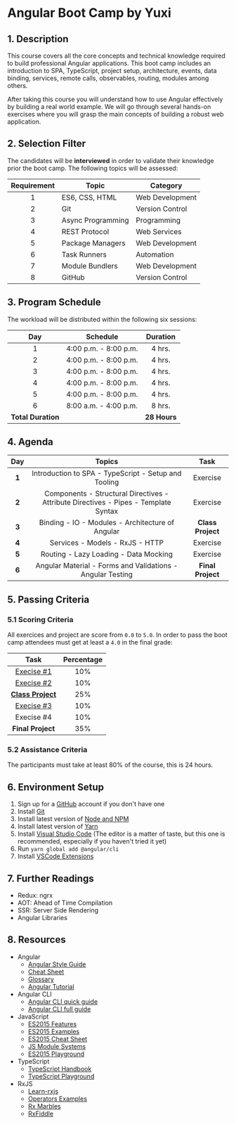 # Angular Boot Camp by Yuxi

## 1. Description

This course covers all the core concepts and technical knowledge required to build professional Angular applications. This boot camp includes an introduction to SPA, TypeScript, project setup, architecture, events, data binding, services, remote calls, observables, routing, modules among others.

After taking this course you will understand how to use Angular effectively by building a real world example. We will go through several hands-on exercises where you will grasp the main concepts of building a robust web application.

## 2. Selection Filter

The candidates will be **interviewed** in order to validate their knowledge prior the boot camp. The following topics will be assessed:

Requirement | Topic             | Category           |
:----------:|-------------------|--------------------|
1           | ES6, CSS, HTML    | Web Development    |
2           | Git               | Version Control    |
3           | Async Programming | Programming        |
4           | REST Protocol     | Web Services       |
5           | Package Managers  | Web Development    |
6           | Task Runners      | Automation         |
7           | Module Bundlers   | Web Development    |
8           | GitHub            | Version Control    |

## 3. Program Schedule

The workload will be distributed within the following six sessions:

Day  | Schedule              | Duration
:---:|-----------------------|:---------:
1    | 4:00 p.m. - 8:00 p.m. | 4 hrs.
2    | 4:00 p.m. - 8:00 p.m. | 4 hrs.
3    | 4:00 p.m. - 8:00 p.m. | 4 hrs.
4    | 4:00 p.m. - 8:00 p.m. | 4 hrs.
5    | 4:00 p.m. - 8:00 p.m. | 4 hrs.
6    | 8:00 a.m. - 4:00 p.m. | 8 hrs.
 | **Total Duration** || **28 Hours**

## 4. Agenda

Day   | Topics                | Task |
:----:|:---------------------:|:---------------------:|
**1** | Introduction to SPA - TypeScript - Setup and Tooling | Exercise |
**2** | Components - Structural Directives - Attribute Directives - Pipes - Template Syntax | Exercise |
**3** | Binding - IO - Modules - Architecture of Angular | **Class Project** |
**4** | Services - Models - RxJS - HTTP | Exercise |
**5** | Routing - Lazy Loading - Data Mocking | Exercise |
**6** | Angular Material - Forms and Validations - Angular Testing | **Final Project** |

## 5. Passing Criteria

### 5.1 Scoring Criteria

All exercices and project are score from `0.0` to `5.0`. In order to pass the boot camp attendees must get at least a `4.0` in the final grade:

Task              | Percentage   |
:----------------:|:------------:|
[Execise #1](https://github.com/jdjuan/your-first-angular-application)        | 10%          |
[Execise #2](https://github.com/angular-medellin/learn-more)        | 10%          |
[**Class Project**](https://angular.io/tutorial) | 25%          |
[Execise #3](https://github.com/angular-medellin/learn-much-more#aprendamos-http-en-angular)        | 10%          |
Execise #4        | 10%          |
**Final Project** | 35%          |

### 5.2 Assistance Criteria

The participants must take at least 80% of the course, this is 24 hours.

## 6. Environment Setup

1. Sign up for a [GitHub](http://github.com/) account if you don't have one
2. Install [Git](https://git-scm.com/)
3. Install latest version of [Node and NPM](https://nodejs.org/en/)
4. Install latest version of [Yarn](https://yarnpkg.com/en/)
5. Install [Visual Studio Code](https://code.visualstudio.com/) (The editor is a matter of taste, but this one is recommended, especially if you haven't tried it yet)
6. Run `yarn global add @angular/cli`
7. Install [VSCode Extensions](https://gist.github.com/jdjuan/c174b0bdd291260eb96695b994d208c9)

## 7. Further Readings

- Redux: ngrx
- AOT: Ahead of Time Compilation
- SSR: Server Side Rendering
- Angular Libraries

## 8. Resources

- Angular
  - [Angular Style Guide](https://angular.io/docs/ts/latest/guide/style-guide.html)
  - [Cheat Sheet](https://angular.io/docs/ts/latest/guide/cheatsheet.html)
  - [Glossary](https://angular.io/docs/ts/latest/guide/glossary.html)
  - [Angular Tutorial](https://angular.io/docs/ts/latest/tutorial/)
- Angular CLI
  - [Angular CLI quick guide](https://cli.angular.io/reference.pdf)
  - [Angular CLI full guide](https://github.com/angular/angular-cli)
- JavaScript
  - [ES2015 Features](http://es6-features.org/)
  - [ES2015 Examples](https://github.com/lukehoban/es6features)
  - [ES2015 Cheat Sheet](https://github.com/jdjuan/juan-herrera/blob/master/what-I-know/web-development/js/es2015.md)
  - [JS Module Systems](https://github.com/curran/screencasts/tree/gh-pages/jsModulesAndBuildTools)
  - [ES2015 Playground](http://es6console.com/)
- TypeScript
  - [TypeScript Handbook](https://www.typescriptlang.org/docs/handbook/basic-types.html)
  - [TypeScript Playground](https://www.typescriptlang.org/play/)
- RxJS
  - [Learn-rxjs](https://www.learnrxjs.io/)
  - [Operators Examples](https://gist.github.com/btroncone/d6cf141d6f2c00dc6b35)
  - [Rx Marbles](http://rxmarbles.com/)
  - [RxFiddle](http://rxfiddle.net/)

